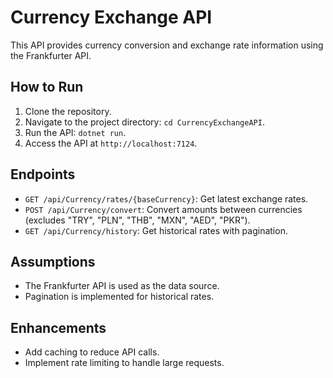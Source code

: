 # Currency Exchange API

This API provides currency conversion and exchange rate information using the Frankfurter API.

## How to Run
1. Clone the repository.
2. Navigate to the project directory: `cd CurrencyExchangeAPI`.
3. Run the API: `dotnet run`.
4. Access the API at `http://localhost:7124`.

## Endpoints
- `GET /api/Currency/rates/{baseCurrency}`: Get latest exchange rates.
- `POST /api/Currency/convert`: Convert amounts between currencies (excludes  "TRY", "PLN", "THB", "MXN", "AED", "PKR").
- `GET /api/Currency/history`: Get historical rates with pagination.

## Assumptions
- The Frankfurter API is used as the data source.
- Pagination is implemented for historical rates.

## Enhancements
- Add caching to reduce API calls.
- Implement rate limiting to handle large requests.
